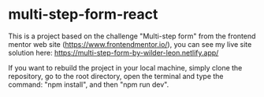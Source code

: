 # multi-step-form-react

This is a project based on the challenge "Multi-step form" from the frontend mentor web site (https://www.frontendmentor.io/), you can see my live site solution here: https://multi-step-form-by-wilder-leon.netlify.app/

If you want to rebuild the project in your local machine, simply clone the repository, go to the root directory, open the terminal and type the command: "npm install", and then "npm run dev".
